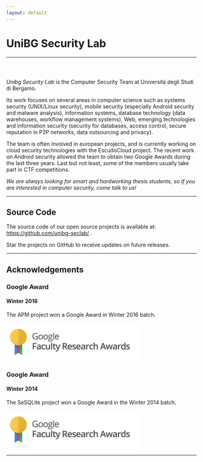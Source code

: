 ```yaml
---
layout: default
---
```


# UniBG Security Lab
--------------

<div class="row">
  <div class="col-xs-8 col-xs-offset-2 col-sm-offset-0 col-sm-4 col-xl-3">
    <div class="vivus" style="padding: 0 2em 2em 2em" id="logo"></div>
  </div>
  <div class="col-xs-12 col-sm-8 col-xl-9">
    <p><i>Unibg Security Lab</i> is the Computer Security Team at Università degli Studi di Bergamo.</p>
    <p>Its work focuses on several areas in computer science such as systems security (UNIX/Linux security), mobile security (especially Android security and malware analysis), information systems, database technology (data warehouses, workflow management systems), Web, emerging technologies and information security (security for databases, access control, secure reputation in P2P networks, data outsourcing and privacy).</p>
    <p>The team is often involved in european projects, and is currently working on cloud security technologies with the EscudoCloud project. The recent work on Android security allowed the team to obtain two Google Awards during the last three years. Last but not least, some of the members usually take part in CTF competitions.</p>
    <p><i>We are always looking for smart and hardworking thesis students, so if you are interested in computer security, come talk to us!</i></p>
  </div>
</div>

<script src="https://cdn.jsdelivr.net/vivus/latest/vivus.min.js"></script>
<script>
  new Vivus('logo', {
      type: 'async',
      duration: 80,
      file: '/assets/images/logo.svg'
    }, function (obj) {
      obj.el.classList.add('finished');
  });
</script>

---

## Source Code

The source code of our open source projects is available at: <https://github.com/unibg-seclab/> .

Star the projects on GitHub to receive updates on future releases.

---

## Acknowledgements

<div class="row">
  <div class="col-xs-12 col-sm-8">
    <h3>Google Award</h3>
    <h4>Winter 2016</h4>
    <p>The APM project won a Google Award in Winter 2016 batch.</p>
  </div>
  <div class="col-xs-12 col-sm-4">
    <img class="img-responsive center-block" src="/assets/images/faculty_award.png" />
  </div>
</div>

<div class="row">
  <div class="col-xs-12 col-sm-8">
    <h3>Google Award</h3>
    <h4>Winter 2014</h4>
    <p>The SeSQLite project won a Google Award in the Winter 2014 batch.</p>
  </div>
  <div class="col-xs-12 col-sm-4">
    <img class="img-responsive center-block" src="/assets/images/faculty_award.png" />
  </div>
</div>

---
